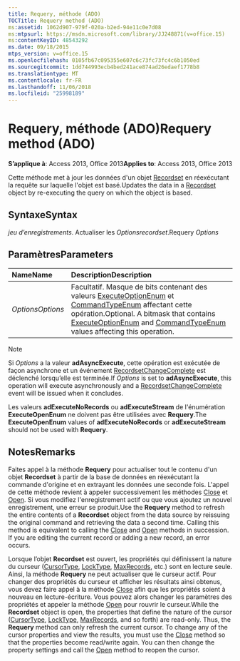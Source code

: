 ```yaml
---
title: Requery, méthode (ADO)
TOCTitle: Requery method (ADO)
ms:assetid: 1062d907-979f-020a-b2ed-94e11c0e7d08
ms:mtpsurl: https://msdn.microsoft.com/library/JJ248871(v=office.15)
ms:contentKeyID: 48543292
ms.date: 09/18/2015
mtps_version: v=office.15
ms.openlocfilehash: 0105fb67c095355e607c6c73fc73fc4c6b1050ed
ms.sourcegitcommit: 1dd744993ecb4bed241ace874ad26edaef1778b8
ms.translationtype: MT
ms.contentlocale: fr-FR
ms.lasthandoff: 11/06/2018
ms.locfileid: "25998189"
---
```

# <a name="requery-method-ado"></a><span data-ttu-id="7e200-102">Requery, méthode (ADO)</span><span class="sxs-lookup"><span data-stu-id="7e200-102">Requery method (ADO)</span></span>

<span data-ttu-id="7e200-103">**S’applique à**: Access 2013, Office 2013</span><span class="sxs-lookup"><span data-stu-id="7e200-103">**Applies to**: Access 2013, Office 2013</span></span>

<span data-ttu-id="7e200-104">Cette méthode met à jour les données d'un objet [Recordset](recordset-object-ado.md) en réexécutant la requête sur laquelle l'objet est basé.</span><span class="sxs-lookup"><span data-stu-id="7e200-104">Updates the data in a [Recordset](recordset-object-ado.md) object by re-executing the query on which the object is based.</span></span>

## <a name="syntax"></a><span data-ttu-id="7e200-105">Syntaxe</span><span class="sxs-lookup"><span data-stu-id="7e200-105">Syntax</span></span>

<span data-ttu-id="7e200-106">*jeu d’enregistrements*. Actualiser les *Options*</span><span class="sxs-lookup"><span data-stu-id="7e200-106">*recordset*.Requery *Options*</span></span>

## <a name="parameters"></a><span data-ttu-id="7e200-107">Paramètres</span><span class="sxs-lookup"><span data-stu-id="7e200-107">Parameters</span></span>

|<span data-ttu-id="7e200-108">Name</span><span class="sxs-lookup"><span data-stu-id="7e200-108">Name</span></span> |<span data-ttu-id="7e200-109">Description</span><span class="sxs-lookup"><span data-stu-id="7e200-109">Description</span></span>|
|:----|:----------|
|<span data-ttu-id="7e200-110">*Options*</span><span class="sxs-lookup"><span data-stu-id="7e200-110">*Options*</span></span> |<span data-ttu-id="7e200-p101">Facultatif. Masque de bits contenant des valeurs [ExecuteOptionEnum](executeoptionenum.md) et [CommandTypeEnum](commandtypeenum.md) affectant cette opération.</span><span class="sxs-lookup"><span data-stu-id="7e200-p101">Optional. A bitmask that contains [ExecuteOptionEnum](executeoptionenum.md) and [CommandTypeEnum](commandtypeenum.md) values affecting this operation.</span></span>|

> [!NOTE]
> <span data-ttu-id="7e200-113">Si *Options* a la valeur **adAsyncExecute**, cette opération est exécutée de façon asynchrone et un événement [RecordsetChangeComplete](willchangerecordset-and-recordsetchangecomplete-events-ado.md) est déclenché lorsqu’elle est terminée.</span><span class="sxs-lookup"><span data-stu-id="7e200-113">If *Options* is set to **adAsyncExecute**, this operation will execute asynchronously and a [RecordsetChangeComplete](willchangerecordset-and-recordsetchangecomplete-events-ado.md) event will be issued when it concludes.</span></span>

<span data-ttu-id="7e200-114">Les valeurs **adExecuteNoRecords** ou **adExecuteStream** de l'énumération **ExecuteOpenEnum** ne doivent pas être utilisées avec **Requery**.</span><span class="sxs-lookup"><span data-stu-id="7e200-114">The **ExecuteOpenEnum** values of **adExecuteNoRecords** or **adExecuteStream** should not be used with **Requery**.</span></span>

## <a name="remarks"></a><span data-ttu-id="7e200-115">Notes</span><span class="sxs-lookup"><span data-stu-id="7e200-115">Remarks</span></span>

<span data-ttu-id="7e200-p102">Faites appel à la méthode **Requery** pour actualiser tout le contenu d'un objet **Recordset** à partir de la base de données en réexécutant la commande d'origine et en extrayant les données une seconde fois. L'appel de cette méthode revient à appeler successivement les méthodes [Close](close-method-ado.md) et [Open](open-method-ado-recordset.md). Si vous modifiez l'enregistrement actif ou que vous ajoutez un nouvel enregistrement, une erreur se produit.</span><span class="sxs-lookup"><span data-stu-id="7e200-p102">Use the **Requery** method to refresh the entire contents of a **Recordset** object from the data source by reissuing the original command and retrieving the data a second time. Calling this method is equivalent to calling the [Close](close-method-ado.md) and [Open](open-method-ado-recordset.md) methods in succession. If you are editing the current record or adding a new record, an error occurs.</span></span>

<span data-ttu-id="7e200-p103">Lorsque l’objet **Recordset** est ouvert, les propriétés qui définissent la nature du curseur ([CursorType](cursortype-property-ado.md), [LockType](locktype-property-ado.md), [MaxRecords](maxrecords-property-ado.md), etc.) sont en lecture seule. Ainsi, la méthode **Requery** ne peut actualiser que le curseur actif. Pour changer des propriétés du curseur et afficher les résultats ainsi obtenus, vous devez faire appel à la méthode [Close](close-method-ado.md) afin que les propriétés soient à nouveau en lecture-écriture. Vous pouvez alors changer les paramètres des propriétés et appeler la méthode [Open](open-method-ado-recordset.md) pour rouvrir le curseur.</span><span class="sxs-lookup"><span data-stu-id="7e200-p103">While the **Recordset** object is open, the properties that define the nature of the cursor ([CursorType](cursortype-property-ado.md), [LockType](locktype-property-ado.md), [MaxRecords](maxrecords-property-ado.md), and so forth) are read-only. Thus, the **Requery** method can only refresh the current cursor. To change any of the cursor properties and view the results, you must use the [Close](close-method-ado.md) method so that the properties become read/write again. You can then change the property settings and call the [Open](open-method-ado-recordset.md) method to reopen the cursor.</span></span>

